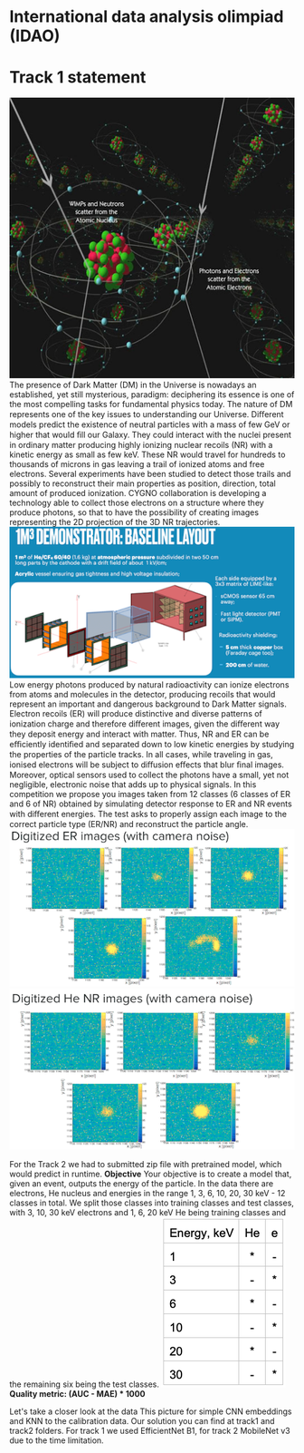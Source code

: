 # International data analysis olimpiad (IDAO)
# Track 1 statement
![statement image](https://github.com/WhatCanWeDo/idao/blob/master/images/statement-image.png)
The presence of Dark Matter (DM) in the Universe is nowadays an established, yet still mysterious, paradigm: deciphering its essence is one of the most compelling tasks for fundamental physics today. The nature of DM represents one of the key issues to understanding our Universe. Diﬀerent models predict the existence of neutral particles with a mass of few GeV or higher that would ﬁll our Galaxy. They could interact with the nuclei present in ordinary matter producing highly ionizing nuclear recoils (NR) with a kinetic energy as small as few keV. These NR would travel for hundreds to thousands of microns in gas leaving a trail of ionized atoms and free electrons.
Several experiments have been studied to detect those trails and possibly to reconstruct their main properties as position, direction, total amount of produced ionization. CYGNO collaboration is developing a technology able to collect those electrons on a structure where they produce photons, so that to have the possibility of creating images representing the 2D projection of the 3D NR trajectories.
![statement image 2](https://github.com/WhatCanWeDo/idao/blob/master/images/statement-image2.png)
Low energy photons produced by natural radioactivity can ionize electrons from atoms and molecules in the detector, producing recoils that would represent an important and dangerous background to Dark Matter signals. Electron recoils (ER) will produce distinctive and diverse patterns of ionization charge and therefore diﬀerent images, given the diﬀerent way they deposit energy and interact with matter.
Thus, NR and ER can be eﬃciently identiﬁed and separated down to low kinetic energies by studying the properties of the particle tracks.
In all cases, while traveling in gas, ionised electrons will be subject to diﬀusion eﬀects that blur ﬁnal images. Moreover, optical sensors used to collect the photons have a small, yet not negligible, electronic noise that adds up to physical signals.
In this competition we propose you images taken from 12 classes (6 classes of ER and 6 of NR) obtained by simulating detector response to ER and NR events with diﬀerent energies.
The test asks to properly assign each image to the correct particle type (ER/NR) and reconstruct the particle angle.
![statement image 3](https://github.com/WhatCanWeDo/idao/blob/master/images/statement-image3.png)
![statement image 4](https://github.com/WhatCanWeDo/idao/blob/master/images/statement-image4.png)

For the Track 2 we had to submitted zip file with pretrained model, which would predict in runtime.
**Objective**
Your objective is to create a model that, given an event, outputs the energy of the particle.
In the data there are electrons, He nucleus and energies in the range 1, 3, 6, 10, 20, 30 keV - 12 classes in total. We split those classes into training classes and test classes, with 3, 10, 30 keV electrons and 1, 6, 20 keV He being training classes and the remaining six being the test classes.
![statement image 5](https://github.com/WhatCanWeDo/idao/blob/master/images/statement-image5.png)
**Quality metric: (AUC - MAE) * 1000**

Let's take a closer look at the data
[](https://github.com/WhatCanWeDo/idao/blob/master/images/data_pic.jpg)
This picture for simple CNN embeddings and KNN to the calibration data. 
Our solution you can find at track1 and track2 folders.
For track 1 we used EfficientNet B1, for track 2 MobileNet v3 due to the time limitation.

